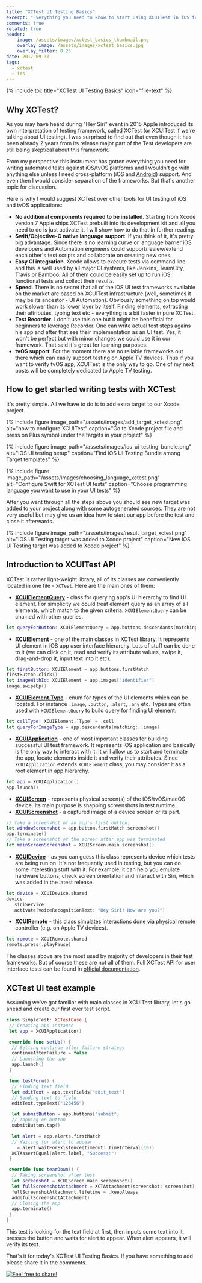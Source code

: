 ```yaml
---
title: "XCTest UI Testing Basics"
excerpt: "Everything you need to know to start using XCUITest in iOS functional testing"
comments: true
related: true
header:
    image: /assets/images/xctest_basics_thumbnail.png
    overlay_image: /assets/images/xctest_basics.jpg
    overlay_filter: 0.25
date: 2017-09-30
tags:
  - xctest
  - ios
---
```

{% include toc title="XCTest UI Testing Basics" icon="file-text" %}
## Why XCTest?
As you may have heard during "Hey Siri" event in 2015 Apple introduced its own interpretation of testing framework, called XCTest (or XCUITest if we're talking about UI testing). I was surprised to find out that even though it has been already 2 years from its release major part of the Test developers are still being skeptical about this framework.

From my perspective this instrument has gotten everything you need for writing automated tests against iOS/tvOS platforms and I wouldn't go with anything else unless I need cross-platform (iOS and [Android](https://alexilyenko.github.io/tags/#android)) support. And even then I would consider separation of the frameworks. But that's another topic for discussion.

Here is why I would suggest XCTest over other tools for UI testing of iOS and tvOS applications:

- **No additional components required to be installed**. Starting from Xcode version 7 Apple ships XCTest prebuilt into its development kit and all you need to do is just activate it. I will show how to do that in further reading.
- **Swift/Objective-C native language support**. If you think of it, it's pretty big advantage. Since there is no learning curve or language barrier iOS developers and Automation engineers could support/review/extend each other's test scripts and collaborate on creating new ones.
- **Easy CI integration**. Xcode allows to execute tests via command line and this is well used by all major CI systems, like Jenkins, TeamCity, Travis or Bamboo. All of them could be easily set up to run iOS functional tests and collect their results.
- **Speed**. There is no secret that all of the iOS UI test frameworks available on the market are based on XCUITest infrastructure (well, sometimes it may be its ancestor - UI Automation). Obviously something on top would work slower than its lower layer by itself. Finding elements, extracting their attributes, typing text etc - everything is a bit faster in pure XCTest.
- **Test Recorder**. I don't use this one but it might be beneficial for beginners to leverage Recorder. One can write actual test steps agains his app and after that see their implementation as an UI test. Yes, it won't be perfect but with minor changes we could use it in our framework. That said it's great for learning purposes.
- **tvOS support**. For the moment there are no reliable frameworks out there which can easily support testing on Apple TV devices. Thus if you want to verify tvOS app, XCUITest is the only way to go. One of my next posts will be completely dedicated to Apple TV testing.

## How to get started writing tests with XCTest
It's pretty simple. All we have to do is to add extra target to our Xcode project.

{% include figure image_path="/assets/images/add_target_xctest.png" alt="how to configure XCUITest" caption="Go to Xcode project file and press on Plus symbol under the targets in your project" %}

{% include figure image_path="/assets/images/ios_ui_testing_bundle.png" alt="iOS UI testing setup" caption="Find iOS UI Testing Bundle among Target templates" %}

{% include figure image_path="/assets/images/choosing_language_xctest.png" alt="Configure Swift for XCTest UI tests" caption="Choose programming language you want to use in your UI tests" %}

After you went through all the steps above you should see new target was added to your project along with some autogenerated sources. They are not very useful but may give us an idea how to start our app before the test and close it afterwards.

{% include figure image_path="/assets/images/result_target_xctest.png" alt="iOS UI Testing target was added to Xcode project" caption="New iOS UI Testing target was added to Xcode project" %}

## Introduction to XCUITest API
XCTest is rather light-weight library, all of its classes are conveniently located in one file - `XCTest`. Here are the main ones of them:

* **[XCUIElementQuery](https://developer.apple.com/documentation/xctest/xcuielementquery)** - class for querying app's UI hierarchy to find UI element. For simplicity we could treat element query as an array of all elements, which match to the given criteria. `XCUIElementQuery` can be chained with other queries.
```swift
let queryForButton: XCUIElementQuery = app.buttons.descendants(matching: .any)
```
* **[XCUIElement](https://developer.apple.com/documentation/xctest/xcuielement)** - one of the main classes in XCTest library. It represents UI element in iOS app user interface hierarchy. Lots of stuff can be done to it (we can click on it, read and verify its attribute values, swipe it, drag-and-drop it, input text into it etc).
```swift
let firstButton: XCUIElement = app.buttons.firstMatch
firstButton.click()
let imageWithId: XCUIElement = app.images["identifier"]
image.swipeUp()
```
* **[XCUIElement.Type](https://developer.apple.com/documentation/xctest/xcuielement.type)** - enum for types of the UI elements which can be located. For instance `.image`, `.button`, `.alert`, `.any` etc. Types are often used with `XCUIElementQuery` to build query for finding UI element.
```swift
let cellType: XCUIElement.`Type` = .cell
let queryForImageType = app.descendants(matching: .image)
```
* **[XCUIApplication](https://developer.apple.com/documentation/xctest/xcuiapplication)** - one of most important classes for building successful UI test framework. It represents iOS application and basically is the only way to interact with it. It will allow us to start and terminate the app, locate elements inside it and verify their attributes. Since `XCUIApplication` extends `XCUIElement` class, you may consider it as a root element in app hierarchy.
```swift
let app = XCUIApplication()
app.launch()
```
* **[XCUIScreen](https://developer.apple.com/documentation/xctest/xcuiscreen)** - represents physical screen(s) of the iOS/tvOS/macOS device. Its main purpose is snapping screenshots in test runtime.
* **[XCUIScreenshot](https://developer.apple.com/documentation/xctest/xcuiscreenshot)** - a captured image of a device screen or its part.
```swift
// Take a screenshot of an app's first button.
let windowScreenshot = app.button.firstMatch.screenshot()
app.terminate()
// Take a screenshot of the screen after app was terminated
let mainScreenScreenshot = XCUIScreen.main.screenshot()
```
* **[XCUIDevice](https://developer.apple.com/documentation/xctest/xcuidevice)** - as you can guess this class represents device which tests are being run on. It's not frequently used in testing, but you can do some interesting stuff with it. For example, it can help you emulate hardware buttons, check screen orientation and interact with Siri, which was added in the latest release.
```swift
let device = XCUIDevice.shared
device
  .siriService
  .activate(voiceRecognitionText: "Hey Siri! How are you?")
```
* **[XCUIRemote](https://developer.apple.com/documentation/xctest/xcuiremote)** - this class simulates interactions done via physical remote controller (e.g. on Apple TV devices).
```swift
let remote = XCUIRemote.shared
remote.press(.playPause)
```

The classes above are the most used by majority of developers in their test frameworks. But of course these are not all of them. Full XCTest API for user interface tests can be found in [official documentation](https://developer.apple.com/documentation/xctest/user_interface_tests).

## XCTest UI test example
Assuming we've got familiar with main classes in XCUITest library, let's go ahead and create our first ever test script.

```swift
class SimpleTest: XCTestCase {
 // Creating app instance
 let app = XCUIApplication()

 override func setUp() {
  // Setting continue after failure strategy
  continueAfterFailure = false
  // Launching the app
  app.launch()
 }

 func testForm() {
  // Finding text field
  let editText = app.textFields["edit_text"]
  // Sending text to field
  editText.typeText("123456")

  let submitButton = app.buttons["submit"]
  // Tapping on button
  submitButton.tap()

  let alert = app.alerts.firstMatch
  // Waiting for alert to appear
  _ = alert.waitForExistence(timeout: TimeInterval(10))
  XCTAssertEqual(alert.label, "Success!")
 }

 override func tearDown() {
  // Taking screenshot after test
  let screenshot = XCUIScreen.main.screenshot()
  let fullScreenshotAttachment = XCTAttachment(screenshot: screenshot)
  fullScreenshotAttachment.lifetime = .keepAlways
  add(fullScreenshotAttachment)
  // Closing the app
  app.terminate()
 }
}
```

This test is looking for the text field at first, then inputs some text into it, presses the button and waits for alert to appear. When alert appears, it will verify its text.

That's it for today's XCTest UI Testing Basics. If you have something to add please share it in the comments.

[<img src="{{ site.url }}{{ site.baseurl }}/assets/images/share_message.png" alt="Feel free to share!">](https://alexilyenko.github.io/)
